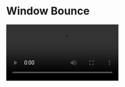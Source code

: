 # Window Bounce
![demo.webm](https://github.com/cutplane1/winbounce/raw/refs/heads/main/res/demo.webm)

